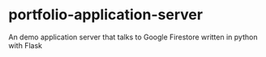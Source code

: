 # portfolio-application-server
An demo application server that talks to Google Firestore written in python with Flask
